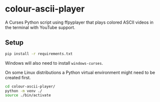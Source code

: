 # colour-ascii-player
A Curses Python script using ffpyplayer that plays colored ASCII videos in the terminal with YouTube support.

## Setup

```bash
pip install -r requirements.txt
```
Windows will also need to install `windows-curses`.

On some Linux distributions a Python virtual environment might need to be created first.

```bash
cd colour-ascii-player/
python -m venv ./
source ./bin/activate
```
